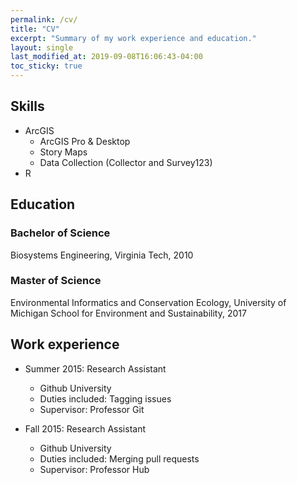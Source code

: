 ```yaml
---
permalink: /cv/
title: "CV"
excerpt: "Summary of my work experience and education."
layout: single
last_modified_at: 2019-09-08T16:06:43-04:00
toc_sticky: true
---
```


## Skills
* ArcGIS
  * ArcGIS Pro & Desktop
  * Story Maps
  * Data Collection (Collector and Survey123)
* R

## Education

### Bachelor of Science
Biosystems Engineering, Virginia Tech, 2010

### Master of Science
Environmental Informatics and Conservation Ecology, University of Michigan School for Environment and Sustainability, 2017

## Work experience
* Summer 2015: Research Assistant
  * Github University
  * Duties included: Tagging issues
  * Supervisor: Professor Git

* Fall 2015: Research Assistant
  * Github University
  * Duties included: Merging pull requests
  * Supervisor: Professor Hub
  


